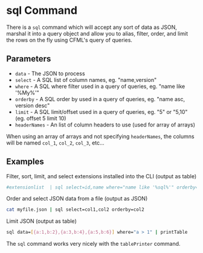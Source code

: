 # sql Command

There is a `sql` command which will accept any sort of data as JSON, marshal it into a query object and allow you to alias, filter, order, and limit the rows on the fly using CFML's query of queries.

## Parameters

* `data` - The JSON to process
* `select` - A SQL list of column names, eg. "name,version"
* `where` - A SQL where filter used in a query of queries, eg. "name like '%My%'"
* `orderby` - A SQL order by used in a query of queries, eg. "name asc, version desc"
* `limit` - A SQL limit/offset used in a query of queries, eg. "5" or "5,10" (eg. offset 5 limit 10)
* `headerNames` - An list of column headers to use (used for array of arrays)

When using an array of arrays and not specifying `headerNames`, the columns will be named `col_1`, `col_2`, `col_3`, etc...

## Examples

Filter, sort, limit, and select extensions installed into the CLI (output as table)

```bash
#extensionlist  | sql select=id,name where="name like '%sql%'" orderby=name limit=3 | printTable
```

Order and select JSON data from a file (output as JSON)

```bash
cat myfile.json | sql select=col1,col2 orderby=col2
```

Limit JSON (output as table)

```bash
sql data=[{a:1,b:2},{a:3,b:4},{a:5,b:6}] where="a > 1" | printTable
```

The `sql` command works very nicely with the `tablePrinter` command.

